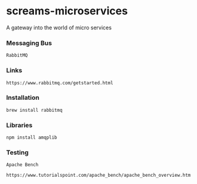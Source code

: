 # screams-microservices

A gateway into the world of micro services

### Messaging Bus

    RabbitMQ

### Links

    https://www.rabbitmq.com/getstarted.html

### Installation
    
    brew install rabbitmq

### Libraries
   
    npm install amqplib

### Testing

    Apache Bench
      https://www.tutorialspoint.com/apache_bench/apache_bench_overview.htm
      
